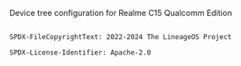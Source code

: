 Device tree configuration for Realme C15 Qualcomm Edition


```

SPDX-FileCopyrightText: 2022-2024 The LineageOS Project

SPDX-License-Identifier: Apache-2.0

```

